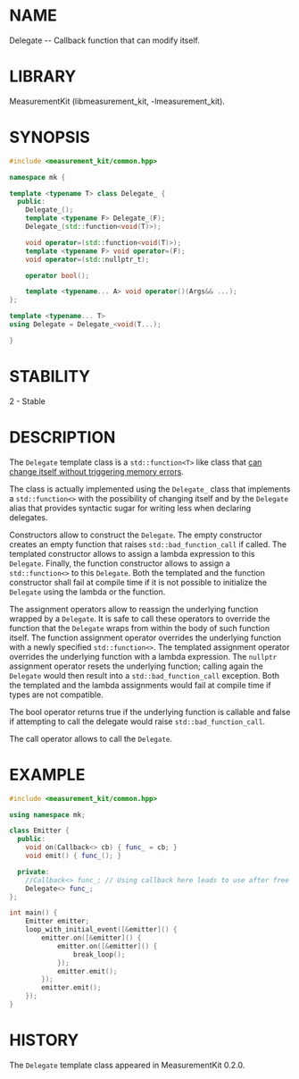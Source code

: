 # NAME
Delegate -- Callback function that can modify itself.

# LIBRARY
MeasurementKit (libmeasurement_kit, -lmeasurement_kit).

# SYNOPSIS
```C++
#include <measurement_kit/common.hpp>

namespace mk {

template <typename T> class Delegate_ {
  public:
    Delegate_();
    template <typename F> Delegate_(F);
    Delegate_(std::function<void(T)>);

    void operator=(std::function<void(T)>);
    template <typename F> void operator=(F);
    void operator=(std::nullptr_t);

    operator bool();

    template <typename... A> void operator()(Args&& ...);
};

template <typename... T>
using Delegate = Delegate_<void(T...);

}
```

# STABILITY
2 - Stable

# DESCRIPTION

The `Delegate` template class is a `std::function<T>` like class that [can
change itself without triggering memory errors](https://github.com/measurement-kit/measurement-kit/issues/111).

The class is actually implemented using the `Delegate_` class that implements a
`std::function<>` with the possibility of changing itself and by the `Delegate` alias
that provides syntactic sugar for writing less when declaring delegates.

Constructors allow to construct the `Delegate`. The empty constructor creates an
empty function that raises `std::bad_function_call` if called. The templated
constructor allows to assign a lambda expression to this `Delegate`. Finally, the
function constructor allows to assign a `std::function<>` to this `Delegate`. Both
the templated and the function constructor shall fail at compile time if it is
not possible to initialize the `Delegate` using the lambda or the function.

The assignment operators allow to reassign the underlying function wrapped by
a `Delegate`. It is safe to call these operators to override the function that
the `Delegate` wraps from within the body of such function itself. The function
assignment operator overrides the underlying function with a newly specified
`std::function<>`. The templated assignment operator overrides the underlying
function with a lambda expression. The `nullptr` assignment operator resets
the underlying function; calling again the `Delegate` would then result into
a `std::bad_function_call` exception. Both the templated and the lambda assignments
would fail at compile time if types are not compatible.

The bool operator returns true if the underlying function is callable and false
if attempting to call the delegate would raise `std::bad_function_call`.

The call operator allows to call the `Delegate`.

# EXAMPLE

```C++
#include <measurement_kit/common.hpp>

using namespace mk;

class Emitter {
  public:
    void on(Callback<> cb) { func_ = cb; }
    void emit() { func_(); }

  private:
    //Callback<> func_; // Using callback here leads to use after free
    Delegate<> func_;
};

int main() {
    Emitter emitter;
    loop_with_initial_event([&emitter]() {
        emitter.on([&emitter]() {
            emitter.on([&emitter]() {
                break_loop();
            });
            emitter.emit();
        });
        emitter.emit();
    });
}
```

# HISTORY

The `Delegate` template class appeared in MeasurementKit 0.2.0.
